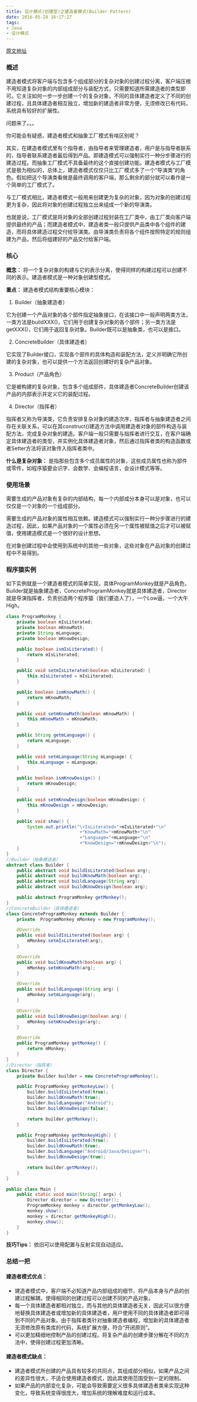 ```yaml
---
title: 设计模式(创建型)之建造者模式(Builder Pattern)
date: 2016-05-28 16:17:27
tags:
- Java
- 设计模式
---
```


[原文地址](http://blog.csdn.net/yanbober)

### 概述

建造者模式将客户端与包含多个组成部分的复杂对象的创建过程分离，客户端压根不用知道复杂对象的内部组成部分与装配方式，只需要知道所需建造者的类型即可。它关注如何一步一步创建一个的复杂对象，不同的具体建造者定义了不同的创建过程，且具体建造者相互独立，增加新的建造者非常方便，无须修改已有代码，系统具有较好的扩展性。

问题来了。。。

你可能会有疑惑，建造者模式和抽象工厂模式有啥区别呢？

<!--more-->

其实，在建造者模式里有个指导者，由指导者来管理建造者，用户是与指导者联系的，指导者联系建造者最后得到产品。即建造模式可以强制实行一种分步骤进行的建造过程。而抽象工厂模式不具备最终的这个直接创建功能。建造者模式与工厂模式是极为相似的，总体上，建造者模式仅仅只比工厂模式多了一个“导演类”的角色。假如把这个导演类看做是最终调用的客户端，那么剩余的部分就可以看作是一个简单的工厂模式了。

与工厂模式相比，建造者模式一般用来创建更为复杂的对象，因为对象的创建过程更为复杂，因此将对象的创建过程独立出来组成一个新的导演类。

也就是说，工厂模式是将对象的全部创建过程封装在工厂类中，由工厂类向客户端提供最终的产品；而建造者模式中，建造者类一般只提供产品类中各个组件的建造，而将具体建造过程交付给导演类。由导演类负责将各个组件按照特定的规则组建为产品，然后将组建好的产品交付给客户端。

### 核心

**概念：** 将一个复杂对象的构建与它的表示分离，使得同样的构建过程可以创建不同的表示。建造者模式是一种对象创建型模式。

**重点：** 建造者模式结构重要核心模块：

1. Builder（抽象建造者）

  它为创建一个产品对象的各个部件指定抽象接口，在该接口中一般声明两类方法，一类方法是buildXXX()，它们用于创建复杂对象的各个部件；另一类方法是getXXX()，它们用于返回复杂对象。Builder既可以是抽象类，也可以是接口。

2. ConcreteBuilder（具体建造者）

  它实现了Builder接口，实现各个部件的具体构造和装配方法，定义并明确它所创建的复杂对象，也可以提供一个方法返回创建好的复杂产品对象。

3. Product（产品角色）

  它是被构建的复杂对象，包含多个组成部件，具体建造者ConcreteBuilder创建该产品的内部表示并定义它的装配过程。

4. Director（指挥者）

  指挥者又称为导演类，它负责安排复杂对象的建造次序，指挥者与抽象建造者之间存在关联关系，可以在其construct()建造方法中调用建造者对象的部件构造与装配方法，完成复杂对象的建造。客户端一般只需要与指挥者进行交互，在客户端确定具体建造者的类型，并实例化具体建造者对象，然后通过指挥者类的构造函数或者Setter方法将该对象传入指挥者类中。

**什么是复杂对象：** 是指那些包含多个成员属性的对象，这些成员属性也称为部件或零件，如程序猿要会识字、会数学、会编程语言，会设计模式等等。

### 使用场景

需要生成的产品对象有复杂的内部结构，每一个内部成分本身可以是对象，也可以仅仅是一个对象的一个组成部分。

需要生成的产品对象的属性相互依赖。建造模式可以强制实行一种分步骤进行的建造过程，因此，如果产品对象的一个属性必须在另一个属性被赋值之后才可以被赋值，使用建造模式是一个很好的设计思想。

在对象创建过程中会使用到系统中的其他一些对象，这些对象在产品对象的创建过程中不易得到。

### 程序猿实例

如下实例就是一个建造者模式的简单实现，具体ProgramMonkey就是产品角色，Builder就是抽象建造者，ConcreteProgramMonkey就是具体建造者，Director就是导演指挥者，负责创造两个程序猿（我们要造人了），一个Low逼，一个大牛High。

```Java
class ProgramMonkey {
    private boolean mIsLiterated;
    private boolean mKnowMath;
    private String mLanguage;
    private boolean mKnowDesign;

    public boolean ismIsLiterated() {
        return mIsLiterated;
    }

    public void setmIsLiterated(boolean mIsLiterated) {
        this.mIsLiterated = mIsLiterated;
    }

    public boolean ismKnowMath() {
        return mKnowMath;
    }

    public void setmKnowMath(boolean mKnowMath) {
        this.mKnowMath = mKnowMath;
    }

    public String getmLanguage() {
        return mLanguage;
    }

    public void setmLanguage(String mLanguage) {
        this.mLanguage = mLanguage;
    }

    public boolean ismKnowDesign() {
        return mKnowDesign;
    }

    public void setmKnowDesign(boolean mKnowDesign) {
        this.mKnowDesign = mKnowDesign;
    }

    public void show() {
        System.out.println("\rIsLiterated="+mIsLiterated+"\n"
                            +"KnowMath="+mKnowMath+"\n"
                            +"Language="+mLanguage+"\n"
                            +"KnowDesign="+mKnowDesign+"\n");
    }
}
//Builder（抽象建造者）
abstract class Builder {
    public abstract void buildIsLiterated(boolean arg);
    public abstract void buildKnowMath(boolean arg);
    public abstract void buildLanguage(String arg);
    public abstract void buildKnowDesign(boolean arg);

    public abstract ProgramMonkey getMonkey();
}
//ConcreteBuilder（具体建造者）
class ConcreteProgramMonkey extends Builder {
    private  ProgramMonkey mMonkey = new ProgramMonkey();

    @Override
    public void buildIsLiterated(boolean arg) {
        mMonkey.setmIsLiterated(arg);
    }

    @Override
    public void buildKnowMath(boolean arg) {
        mMonkey.setmKnowMath(arg);
    }

    @Override
    public void buildLanguage(String arg) {
        mMonkey.setmLanguage(arg);
    }

    @Override
    public void buildKnowDesign(boolean arg) {
        mMonkey.setmKnowDesign(arg);
    }

    @Override
    public ProgramMonkey getMonkey() {
        return mMonkey;
    }
}
//Director（指挥者）
class Director {
    private Builder builder = new ConcreteProgramMonkey();

    public ProgramMonkey getMonkeyLow() {
        builder.buildIsLiterated(true);
        builder.buildKnowMath(true);
        builder.buildLanguage("Android");
        builder.buildKnowDesign(false);

        return builder.getMonkey();
    }

    public ProgramMonkey getMonkeyHigh() {
        builder.buildIsLiterated(true);
        builder.buildKnowMath(true);
        builder.buildLanguage("Android/Java/Designer");
        builder.buildKnowDesign(true);

        return builder.getMonkey();
    }
}

public class Main {
    public static void main(String[] args) {
        Director director = new Director();
        ProgramMonkey monkey = director.getMonkeyLow();
        monkey.show();
        monkey = director.getMonkeyHigh();
        monkey.show();
    }
}
```

**技巧Tips：** 依旧可以使用配置与反射实现自动适应。

### 总结一把

#### 建造者模式优点：

- 建造者模式中，客户端不必知道产品内部组成的细节，将产品本身与产品的创建过程解耦，使得相同的创建过程可以创建不同的产品对象。
- 每一个具体建造者都相对独立，而与其他的具体建造者无关，因此可以很方便地替换具体建造者或增加新的具体建造者，用户使用不同的具体建造者即可得到不同的产品对象。由于指挥者类针对抽象建造者编程，增加新的具体建造者无须修改原有类库的代码，系统扩展方便，符合“开闭原则”。
- 可以更加精细地控制产品的创建过程。将复杂产品的创建步骤分解在不同的方法中，使得创建过程更加清晰。

#### 建造者模式缺点：

- 建造者模式所创建的产品具有较多的共同点，其组成部分相似，如果产品之间的差异性很大，不适合使用建造者模式，因此其使用范围受到一定的限制。
- 如果产品的内部变化复杂，可能会导致需要定义很多具体建造者类来实现这种变化，导致系统变得很庞大，增加系统的理解难度和运行成本。
